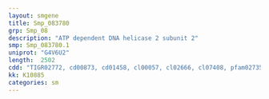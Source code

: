 ```yaml
---
layout: smgene
title: Smp_083780
grp: Smp_08
description: "ATP dependent DNA helicase 2 subunit 2"
smp: Smp_083780.1
uniprot: "G4V6U2"
length:  2502
cdd: "TIGR02772, cd00873, cd01458, cl00057, cl02666, cl07408, pfam02735, pfam03731, pfam08785, smart00327, smart00559"
kk: K10885
categories: sm
---
```

